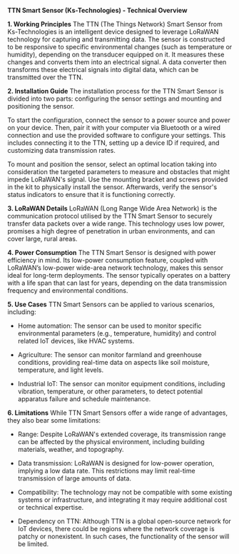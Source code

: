 **TTN Smart Sensor (Ks-Technologies) - Technical Overview**

**1. Working Principles**
The TTN (The Things Network) Smart Sensor from Ks-Technologies is an intelligent device designed to leverage LoRaWAN technology for capturing and transmitting data. The sensor is constructed to be responsive to specific environmental changes (such as temperature or humidity), depending on the transducer equipped on it. It measures these changes and converts them into an electrical signal. A data converter then transforms these electrical signals into digital data, which can be transmitted over the TTN.

**2. Installation Guide**
The installation process for the TTN Smart Sensor is divided into two parts: configuring the sensor settings and mounting and positioning the sensor.

To start the configuration, connect the sensor to a power source and power on your device. Then, pair it with your computer via Bluetooth or a wired connection and use the provided software to configure your settings. This includes connecting it to the TTN, setting up a device ID if required, and customizing data transmission rates.

To mount and position the sensor, select an optimal location taking into consideration the targeted parameters to measure and obstacles that might impede LoRaWAN's signal. Use the mounting bracket and screws provided in the kit to physically install the sensor. Afterwards, verify the sensor's status indicators to ensure that it is functioning correctly.

**3. LoRaWAN Details**
LoRaWAN (Long Range Wide Area Network) is the communication protocol utilised by the TTN Smart Sensor to securely transfer data packets over a wide range. This technology uses low power, promises a high degree of penetration in urban environments, and can cover large, rural areas.

**4. Power Consumption**
The TTN Smart Sensor is designed with power efficiency in mind. Its low-power consumption feature, coupled with LoRaWAN’s low-power wide-area network technology, makes this sensor ideal for long-term deployments. The sensor typically operates on a battery with a life span that can last for years, depending on the data transmission frequency and environmental conditions.

**5. Use Cases**
TTN Smart Sensors can be applied to various scenarios, including:

- Home automation: The sensor can be used to monitor specific environmental parameters (e.g., temperature, humidity) and control related IoT devices, like HVAC systems.

- Agriculture: The sensor can monitor farmland and greenhouse conditions, providing real-time data on aspects like soil moisture, temperature, and light levels.

- Industrial IoT: The sensor can monitor equipment conditions, including vibration, temperature, or other parameters, to detect potential apparatus failure and schedule maintenance.

**6. Limitations**
While TTN Smart Sensors offer a wide range of advantages, they also bear some limitations:

- Range: Despite LoRaWAN's extended coverage, its transmission range can be affected by the physical environment, including building materials, weather, and topography.

- Data transmission: LoRaWAN is designed for low-power operation, implying a low data rate. This restrictions may limit real-time transmission of large amounts of data.

- Compatibility: The technology may not be compatible with some existing systems or infrastructure, and integrating it may require additional cost or technical expertise.

- Dependency on TTN: Although TTN is a global open-source network for IoT devices, there could be regions where the network coverage is patchy or nonexistent. In such cases, the functionality of the sensor will be limited.